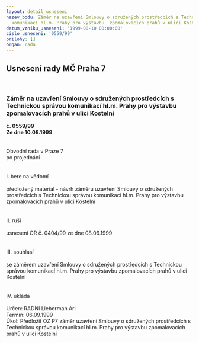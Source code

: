 ```yaml
---
layout: detail_usneseni
nazev_bodu: Záměr na uzavření Smlouvy o sdružených prostředcích s Technickou správou
  komunikací hl.m. Prahy pro výstavbu  zpomalovacích prahů v ulici Kostelní
datum_vzniku_usneseni: '1999-08-10 00:00:00'
cislo_usneseni: '0559/99'
prilohy: []
organ: rada
---
```

<div id="ucUsn_pList" class="usn">
	<span><h2>Usnesení rady MČ Praha 7 </h2>
<br></span><div class="standBody">
<span><h3>Záměr na uzavření Smlouvy o sdružených prostředcích s Technickou správou komunikací hl.m. Prahy pro výstavbu  zpomalovacích prahů v ulici Kostelní</h3></span><div class="center">
		<strong>č. 0559/99</strong><br>
	</div>
<div class="center">
		<strong>Ze dne 10.08.1999</strong><br><br>
	</div>
<br>Obvodní rada v Praze 7<br>po projednání<br><br><br>I.	bere na vědomí<br><br> předložený materiál - návrh  záměru uzavření  Smlouvy o sdružených prostředcích s Technickou správou komunikací hl.m. Prahy pro výstavbu  zpomalovacích prahů v ulici Kostelní <br><br><br>II.	ruší <br><br>usnesení OR č. 0404/99 ze dne 08.06.1999<br><br><br>III.	souhlasí <br><br>se  záměrem uzavření  Smlouvy o sdružených prostředcích s Technickou správou komunikací hl.m. Prahy pro výstavbu  zpomalovacích prahů v ulici Kostelní <br><br><br>IV.	ukládá <br><br> Určen:	     	RADNI Lieberman Ari<br>Termín: 06.09.1999<br>Úkol:	Předložit OZ P7 záměr uzavření  Smlouvy o sdružených prostředcích s Technickou správou komunikací hl.m. Prahy pro výstavbu  zpomalovacích prahů v ulici Kostelní <br>
</div>
</div>